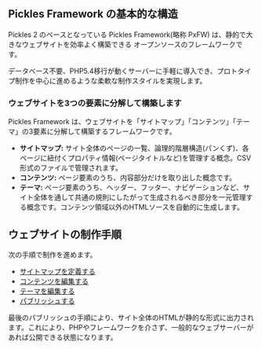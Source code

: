 

<!-- autoindex -->

## Pickles Framework の基本的な構造

Pickles 2 のベースとなっている Pickles Framework(略称 PxFW) は、静的で大きなウェブサイトを効率よく構築できる オープンソースのフレームワークです。

データベース不要、PHP5.4移行が動くサーバーに手軽に導入でき、プロトタイプ制作を中心に進めるような柔軟な制作スタイルを実現します。


### ウェブサイトを3つの要素に分解して構築します

Pickles Framework は、ウェブサイトを「サイトマップ」「コンテンツ」「テーマ」の3要素に分解して構築するフレームワークです。

- __サイトマップ:__ サイト全体のページの一覧、論理的階層構造(パンくず)、各ページに紐付くプロパティ情報(ページタイトルなど)を管理する概念。CSV形式のファイルで管理されます。
- __コンテンツ:__ ページ要素のうち、内容部分だけを取り出した概念です。
- __テーマ:__ ページ要素のうち、ヘッダー、フッター、ナビゲーションなど、サイト全体を通して共通の規則にしたがって生成されるべき部分を一元管理する概念です。コンテンツ領域以外のHTMLソースを自動的に生成します。

## ウェブサイトの制作手順

次の手順で制作を進めます。

- [サイトマップを定義する](../sitemap/)
- [コンテンツを編集する](../contents/)
- [テーマを編集する](../theme/)
- [パブリッシュする](../publish/)

最後のパブリッシュの手順により、サイト全体のHTMLが静的な形式に出力されます。これにより、PHPやフレームワークを介さず、一般的なウェブサーバーがあれば公開できる状態になります。

